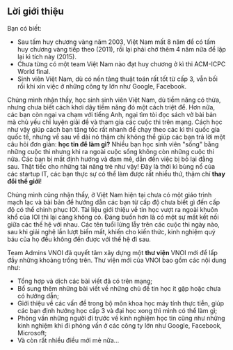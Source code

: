 ## Lời giới thiệu

Bạn có biết:

- Sau tấm huy chương vàng năm 2003, Việt Nam mất 8 năm để có tấm huy chương vàng tiếp theo (2011), rồi lại phải chờ thêm 4 năm nữa để lặp lại kì tích này (2015).
- Chưa từng có một team Việt Nam nào đạt huy chương ở kì thi ACM-ICPC World final.
- Sinh viên Việt Nam, dù có nền tảng thuật toán rất tốt từ cấp 3, vẫn bối rối khi xin việc ở những công ty lớn như Google, Facebook.

Chúng mình nhận thấy, học sinh sinh viên Việt Nam, dù tiềm năng có thừa, nhưng chưa biết cách khơi dậy tiềm năng đó một cách triệt để. Hơn nữa, các bạn còn ngại va chạm với tiếng Anh, ngại tìm tòi đọc sách vở bài bản mà chủ yếu chỉ luyện giải đề và tham gia các cuộc thi trên mạng. Cách học như vậy giúp cách bạn tăng tốc rất nhanh để chạy theo các kì thi quốc gia quốc tế, nhưng về sau về dài nó thậm chí không thể giúp các bạn trả lời một câu hỏi đơn giản: **học tin để làm gì?** Nhiều bạn học sinh viên "sống" bằng những cuộc thi nhưng khi ra ngoài cuộc sống không còn những cuộc thi nữa. Các bạn bị mất định hướng và đam mê, dẫn đến việc bị bỏ lại đằng sau. Thật tiếc cho những tài năng trẻ như vậy! Đây là thời kì bùng nổ của các startup IT, các bạn thực sự có thể làm được rất nhiều thứ, thậm chí **thay đổi thế giới**!

Chúng mình cũng nhận thấy, ở Việt Nam hiện tại chưa có một giáo trình mạch lạc và bài bản để hướng dẫn các bạn từ cấp độ chưa biết gì đến cấp độ có thể chinh phục IOI. Tài liệu giới thiệu về tin học vượt ra ngoài khuôn khổ của IOI thì lại càng không có. Đáng buồn hơn là có một sự mất kết nối giữa các thế hệ với nhau. Các tên tuổi lừng lẫy trên các cuộc thi ngày nào, sau khi giải nghệ lần lượt biến mất, khiến cho kiến thức, kinh nghiệm quý báu của họ đều không đến được với thế hệ đi sau.

Team Admins VNOI đã quyết tâm xây dựng một **thư viện** VNOI mới để lấp đầy những khoảng trống trên. Thư viện mới của VNOI bao gồm các nội dung như:

- Tổng hợp và dịch các bài viết đã có trên mạng;
- Bổ sung thêm những bài viết về những chủ đề tin học ít gặp hoặc chưa có hướng dẫn;
- Giới thiệu về các vấn đề trong bộ môn khoa học máy tính thực tiễn, giúp các bạn định hướng học cấp 3 và đại học xong thì mình có thể làm gì;
- Phỏng vấn những người đi trước về kinh nghiệm học tin cũng như những kinh nghiệm khi đi phỏng vấn ở các công ty lớn như Google, Facebook, Microsoft; 
- Và còn rất nhiều điều mới mẻ nữa...
